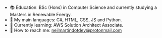 - :books:  Education: BSc (Hons) in Computer Science and currently studying a Masters in Renewable Energy.
- :speech_balloon: My main languages: C#, HTML, CSS, JS and Python.
- :seedling: Currently learning: AWS Solution Architect Associate.
- :calling: How to reach me: neilmartindotdev@protonmail.com
